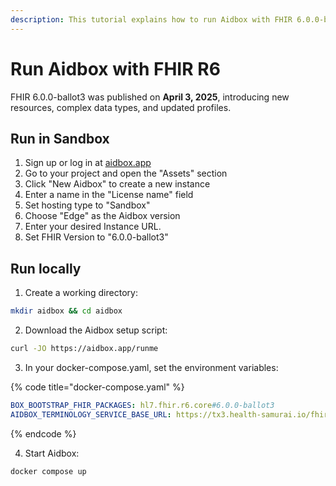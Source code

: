 ```yaml
---
description: This tutorial explains how to run Aidbox with FHIR 6.0.0-ballot3.
---
```


# Run Aidbox with FHIR R6

FHIR 6.0.0-ballot3 was published on **April 3, 2025**, introducing new resources, complex data types, and updated profiles.

## Run in Sandbox

1. Sign up or log in at [aidbox.app](https://aidbox.app)
2. Go to your project and open the "Assets" section
3. Click "New Aidbox" to create a new instance
4. Enter a name in the "License name" field
5. Set hosting type to "Sandbox"
6. Choose "Edge" as the Aidbox version
7. Enter your desired Instance URL.
8. Set FHIR Version to "6.0.0-ballot3"

## Run locally

1. Create a working directory:

```bash
mkdir aidbox && cd aidbox
```

2. Download the Aidbox setup script:

```bash
curl -JO https://aidbox.app/runme
```

3. In your docker-compose.yaml, set the environment variables:

{% code title="docker-compose.yaml" %}
```yaml
BOX_BOOTSTRAP_FHIR_PACKAGES: hl7.fhir.r6.core#6.0.0-ballot3
AIDBOX_TERMINOLOGY_SERVICE_BASE_URL: https://tx3.health-samurai.io/fhir
```
{% endcode %}

4. Start Aidbox:

```bash
docker compose up
```
